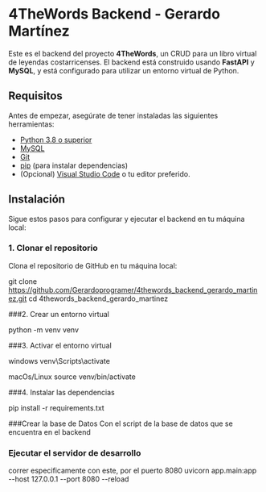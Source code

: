 # 4TheWords Backend - Gerardo Martínez

Este es el backend del proyecto **4TheWords**, un CRUD para un libro virtual de leyendas costarricenses. El backend está construido usando **FastAPI** y **MySQL**, y está configurado para utilizar un entorno virtual de Python.

## Requisitos

Antes de empezar, asegúrate de tener instaladas las siguientes herramientas:

- [Python 3.8 o superior](https://www.python.org/downloads/)
- [MySQL](https://www.mysql.com/)
- [Git](https://git-scm.com/)
- [pip](https://pip.pypa.io/en/stable/) (para instalar dependencias)
- (Opcional) [Visual Studio Code](https://code.visualstudio.com/) o tu editor preferido.

## Instalación

Sigue estos pasos para configurar y ejecutar el backend en tu máquina local:

### 1. Clonar el repositorio

Clona el repositorio de GitHub en tu máquina local:

git clone https://github.com/Gerardoprogramer/4thewords_backend_gerardo_martinez.git
cd 4thewords_backend_gerardo_martinez

###2. Crear un entorno virtual

python -m venv venv

###3. Activar el entorno virtual

windows
venv\Scripts\activate

macOs/Linux
source venv/bin/activate

###4. Instalar las dependencias

pip install -r requirements.txt

###Crear la base de Datos
Con el script de la base de datos que se encuentra en el backend

### Ejecutar el servidor de desarrollo
correr especificamente con este, por el puerto 8080
uvicorn app.main:app --host 127.0.0.1 --port 8080 --reload






